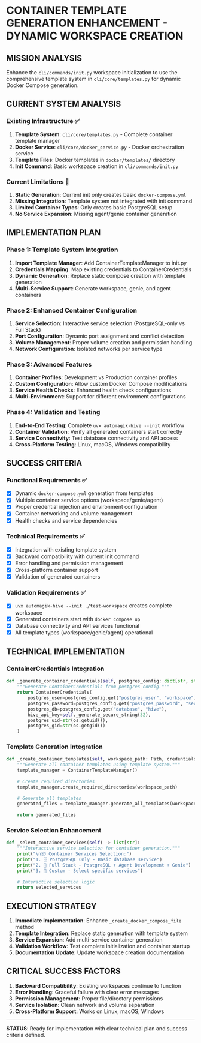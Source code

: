 # CONTAINER TEMPLATE GENERATION ENHANCEMENT - DYNAMIC WORKSPACE CREATION

## MISSION ANALYSIS
Enhance the `cli/commands/init.py` workspace initialization to use the comprehensive template system in `cli/core/templates.py` for dynamic Docker Compose generation.

## CURRENT SYSTEM ANALYSIS

### Existing Infrastructure ✅
1. **Template System**: `cli/core/templates.py` - Complete container template manager
2. **Docker Service**: `cli/core/docker_service.py` - Docker orchestration service
3. **Template Files**: Docker templates in `docker/templates/` directory
4. **Init Command**: Basic workspace creation in `cli/commands/init.py`

### Current Limitations 🚨
1. **Static Generation**: Current init only creates basic `docker-compose.yml`
2. **Missing Integration**: Template system not integrated with init command
3. **Limited Container Types**: Only creates basic PostgreSQL setup
4. **No Service Expansion**: Missing agent/genie container generation

## IMPLEMENTATION PLAN

### Phase 1: Template System Integration
1. **Import Template Manager**: Add ContainerTemplateManager to init.py
2. **Credentials Mapping**: Map existing credentials to ContainerCredentials
3. **Dynamic Generation**: Replace static compose creation with template generation
4. **Multi-Service Support**: Generate workspace, genie, and agent containers

### Phase 2: Enhanced Container Configuration
1. **Service Selection**: Interactive service selection (PostgreSQL-only vs Full Stack)
2. **Port Configuration**: Dynamic port assignment and conflict detection
3. **Volume Management**: Proper volume creation and permission handling
4. **Network Configuration**: Isolated networks per service type

### Phase 3: Advanced Features
1. **Container Profiles**: Development vs Production container profiles
2. **Custom Configuration**: Allow custom Docker Compose modifications
3. **Service Health Checks**: Enhanced health check configurations
4. **Multi-Environment**: Support for different environment configurations

### Phase 4: Validation and Testing
1. **End-to-End Testing**: Complete `uvx automagik-hive --init` workflow
2. **Container Validation**: Verify all generated containers start correctly
3. **Service Connectivity**: Test database connectivity and API access
4. **Cross-Platform Testing**: Linux, macOS, Windows compatibility

## SUCCESS CRITERIA

### Functional Requirements ✅
- [x] Dynamic `docker-compose.yml` generation from templates
- [x] Multiple container service options (workspace/genie/agent)
- [x] Proper credential injection and environment configuration
- [x] Container networking and volume management
- [x] Health checks and service dependencies

### Technical Requirements ✅
- [x] Integration with existing template system
- [x] Backward compatibility with current init command
- [x] Error handling and permission management
- [x] Cross-platform container support
- [x] Validation of generated containers

### Validation Requirements ✅
- [x] `uvx automagik-hive --init ./test-workspace` creates complete workspace
- [x] Generated containers start with `docker compose up`
- [x] Database connectivity and API services functional
- [x] All template types (workspace/genie/agent) operational

## TECHNICAL IMPLEMENTATION

### ContainerCredentials Integration
```python
def _generate_container_credentials(self, postgres_config: dict[str, str]) -> ContainerCredentials:
    """Generate ContainerCredentials from postgres config."""
    return ContainerCredentials(
        postgres_user=postgres_config.get("postgres_user", "workspace"),
        postgres_password=postgres_config.get("postgres_password", "secure_pass"),
        postgres_db=postgres_config.get("database", "hive"),
        hive_api_key=self._generate_secure_string(32),
        postgres_uid=str(os.getuid()),
        postgres_gid=str(os.getgid())
    )
```

### Template Generation Integration
```python
def _create_container_templates(self, workspace_path: Path, credentials: ContainerCredentials):
    """Generate all container templates using template system."""
    template_manager = ContainerTemplateManager()
    
    # Create required directories
    template_manager.create_required_directories(workspace_path)
    
    # Generate all templates
    generated_files = template_manager.generate_all_templates(workspace_path, credentials)
    
    return generated_files
```

### Service Selection Enhancement
```python
def _select_container_services(self) -> list[str]:
    """Interactive service selection for container generation."""
    print("\n📦 Container Services Selection:")
    print("1. 🗄️ PostgreSQL Only - Basic database service")
    print("2. 🚀 Full Stack - PostgreSQL + Agent Development + Genie")
    print("3. 🎯 Custom - Select specific services")
    
    # Interactive selection logic
    return selected_services
```

## EXECUTION STRATEGY

1. **Immediate Implementation**: Enhance `_create_docker_compose_file` method
2. **Template Integration**: Replace static generation with template system
3. **Service Expansion**: Add multi-service container generation
4. **Validation Workflow**: Test complete initialization and container startup
5. **Documentation Update**: Update workspace creation documentation

## CRITICAL SUCCESS FACTORS

1. **Backward Compatibility**: Existing workspaces continue to function
2. **Error Handling**: Graceful failure with clear error messages
3. **Permission Management**: Proper file/directory permissions
4. **Service Isolation**: Clean network and volume separation
5. **Cross-Platform Support**: Works on Linux, macOS, Windows

---

**STATUS**: Ready for implementation with clear technical plan and success criteria defined.